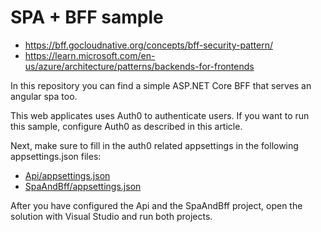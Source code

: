 # SPA + BFF sample

+ https://bff.gocloudnative.org/concepts/bff-security-pattern/
+ https://learn.microsoft.com/en-us/azure/architecture/patterns/backends-for-frontends

In this repository you can find a simple ASP.NET Core BFF that serves an angular spa too. 

This web applicates uses Auth0 to authenticate users. If you want to run this sample, configure Auth0 as described in this article.

Next, make sure to fill in the auth0 related appsettings in the following appsettings.json files:

- [Api/appsettings.json](https://github.com/appie2go/dotnet-spa-and-bff/blob/master/Api/appsettings.json)
- [SpaAndBff/appsettings.json](https://github.com/appie2go/dotnet-spa-and-bff/blob/master/SpaAndBff/appsettings.json)

After you have configured the Api and the SpaAndBff project, open the solution with Visual Studio and run both projects.
